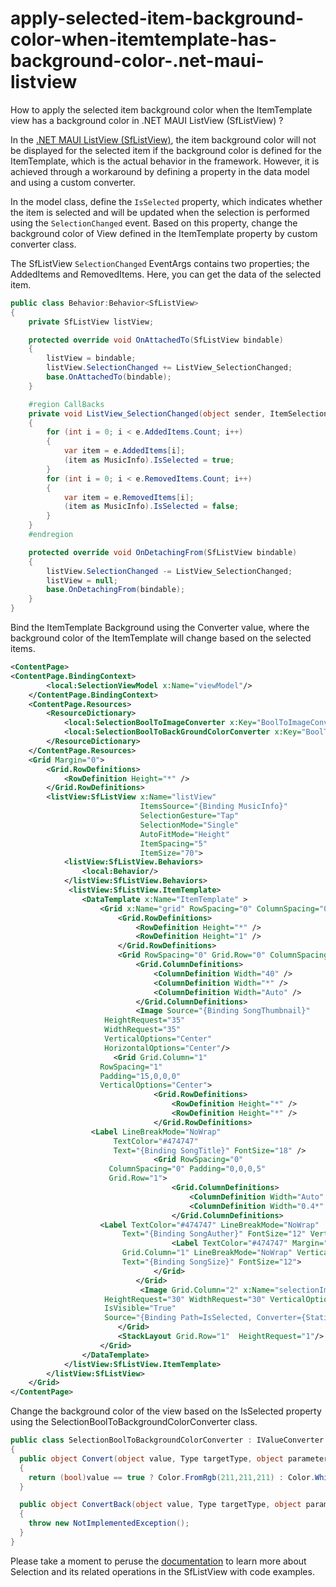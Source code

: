 # apply-selected-item-background-color-when-itemtemplate-has-background-color-.net-maui-listview
How to apply the selected item background color when the ItemTemplate view has a background color in .NET MAUI ListView (SfListView) ?

In the [.NET MAUI ListView (SfListView)](https://www.syncfusion.com/maui-controls/maui-listview), the item background color will not be displayed for the selected item if the background color is defined for the ItemTemplate, which is the actual behavior in the framework. However, it is achieved through a workaround by defining a property in the data model and using a custom converter.

In the model class, define the `IsSelected` property, which indicates whether the item is selected and will be updated when the selection is performed using the `SelectionChanged` event. Based on this property, change the background color of View defined in the ItemTemplate property by custom converter class. 

The SfListView `SelectionChanged` EventArgs contains two properties; the AddedItems and RemovedItems. Here, you can get the data of the selected item.

```c#
public class Behavior:Behavior<SfListView>
{
    private SfListView listView;

    protected override void OnAttachedTo(SfListView bindable)
    {
        listView = bindable;
        listView.SelectionChanged += ListView_SelectionChanged;
        base.OnAttachedTo(bindable);
    }

    #region CallBacks
    private void ListView_SelectionChanged(object sender, ItemSelectionChangedEventArgs e)
    {
        for (int i = 0; i < e.AddedItems.Count; i++)
        {
            var item = e.AddedItems[i];
            (item as MusicInfo).IsSelected = true;
        }
        for (int i = 0; i < e.RemovedItems.Count; i++)
        {
            var item = e.RemovedItems[i];
            (item as MusicInfo).IsSelected = false;
        }
    }
    #endregion

    protected override void OnDetachingFrom(SfListView bindable)
    {
        listView.SelectionChanged -= ListView_SelectionChanged;
        listView = null;
        base.OnDetachingFrom(bindable);
    }
}
```

Bind the ItemTemplate Background using the Converter value, where the background color of the ItemTemplate will change based on the selected items. 
```xml
<ContentPage>
<ContentPage.BindingContext>
        <local:SelectionViewModel x:Name="viewModel"/>
    </ContentPage.BindingContext>
    <ContentPage.Resources>
        <ResourceDictionary>
            <local:SelectionBoolToImageConverter x:Key="BoolToImageConverter"/>
            <local:SelectionBoolToBackGroundColorConverter x:Key="BoolToColorConverter"/>
        </ResourceDictionary>
    </ContentPage.Resources>
    <Grid Margin="0">
        <Grid.RowDefinitions>
            <RowDefinition Height="*" />
        </Grid.RowDefinitions>
        <listView:SfListView x:Name="listView" 
                             ItemsSource="{Binding MusicInfo}"
                             SelectionGesture="Tap"
                             SelectionMode="Single" 
                             AutoFitMode="Height"
                             ItemSpacing="5"
                             ItemSize="70">
            <listView:SfListView.Behaviors>
                <local:Behavior/>
            </listView:SfListView.Behaviors>
             <listView:SfListView.ItemTemplate>
                <DataTemplate x:Name="ItemTemplate" >
                    <Grid x:Name="grid" RowSpacing="0" ColumnSpacing="0" BackgroundColor="{Binding Path=IsSelected,  Converter={StaticResource BoolToColorConverter}}">
                        <Grid.RowDefinitions>
                            <RowDefinition Height="*" />
                            <RowDefinition Height="1" />
                        </Grid.RowDefinitions>
                        <Grid RowSpacing="0" Grid.Row="0" ColumnSpacing="0">
                            <Grid.ColumnDefinitions>
                                <ColumnDefinition Width="40" />
                                <ColumnDefinition Width="*" />
                                <ColumnDefinition Width="Auto" />
                            </Grid.ColumnDefinitions>
                            <Image Source="{Binding SongThumbnail}"
                     HeightRequest="35"
                     WidthRequest="35"
                     VerticalOptions="Center"
                     HorizontalOptions="Center"/>
                       <Grid Grid.Column="1"
                    RowSpacing="1"
                    Padding="15,0,0,0"
                    VerticalOptions="Center">
                                <Grid.RowDefinitions>
                                    <RowDefinition Height="*" />
                                    <RowDefinition Height="*" />
                                </Grid.RowDefinitions>
                  <Label LineBreakMode="NoWrap"
                       TextColor="#474747"
                       Text="{Binding SongTitle}" FontSize="18" />
                                <Grid RowSpacing="0"
                      ColumnSpacing="0" Padding="0,0,0,5"
                      Grid.Row="1">
                                    <Grid.ColumnDefinitions>
                                        <ColumnDefinition Width="Auto" />
                                        <ColumnDefinition Width="0.4*" />
                                    </Grid.ColumnDefinitions>
                    <Label TextColor="#474747" LineBreakMode="NoWrap"
                         Text="{Binding SongAuther}" FontSize="12" VerticalTextAlignment="Center" />
                                    <Label TextColor="#474747" Margin="0,0,10,0"
                         Grid.Column="1" LineBreakMode="NoWrap" VerticalTextAlignment="Center" HorizontalTextAlignment="End"
                         Text="{Binding SongSize}" FontSize="12">
                                </Grid>
                            </Grid>
                             <Image Grid.Column="2" x:Name="selectionImage" Margin="10,0,10,0"
                     HeightRequest="30" WidthRequest="30" VerticalOptions="Center" HorizontalOptions="Center"
                     IsVisible="True"
                     Source="{Binding Path=IsSelected, Converter={StaticResource BoolToImageConverter}}"/>
                        </Grid>
                        <StackLayout Grid.Row="1"  HeightRequest="1"/>
                    </Grid>
                </DataTemplate>
            </listView:SfListView.ItemTemplate>
        </listView:SfListView>
    </Grid>
</ContentPage>
```
Change the background color of the view based on the IsSelected property using the SelectionBoolToBackgroundColorConverter class.

```c#
public class SelectionBoolToBackgroundColorConverter : IValueConverter
{
  public object Convert(object value, Type targetType, object parameter, CultureInfo culture)
  {
    return (bool)value == true ? Color.FromRgb(211,211,211) : Color.White;
  }

  public object ConvertBack(object value, Type targetType, object parameter, CultureInfo culture)
  {
    throw new NotImplementedException();
  }
}
```
Please take a moment to peruse the [documentation](https://help.syncfusion.com/maui/listview/selection) to learn more about Selection and its related operations in the SfListView with code examples.